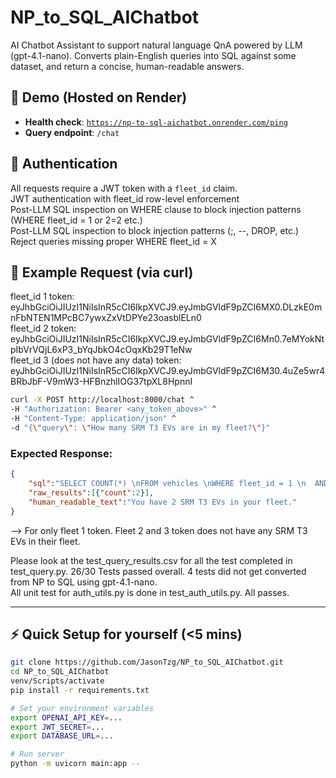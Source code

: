 # NP_to_SQL_AIChatbot

AI Chatbot Assistant to support natural language QnA powered by LLM (gpt-4.1-nano). Converts plain-English queries into SQL against some dataset, and return a concise, human-readable answers.

## 🚀 Demo (Hosted on Render)

- **Health check**: [`https://np-to-sql-aichatbot.onrender.com/ping`](https://np-to-sql-aichatbot.onrender.com/ping)
- **Query endpoint**: `/chat`

## 🔐 Authentication

All requests require a JWT token with a `fleet_id` claim.  
JWT authentication with fleet_id row-level enforcement  
Post-LLM SQL inspection on WHERE clause to block injection patterns (WHERE fleet_id = 1 or 2=2 etc.)  
Post-LLM SQL inspection to block injection patterns (;, --, DROP, etc.)  
Reject queries missing proper WHERE fleet_id = X

## 🧪 Example Request (via curl)

fleet_id 1 token: eyJhbGciOiJIUzI1NiIsInR5cCI6IkpXVCJ9.eyJmbGVldF9pZCI6MX0.DLzkE0mnFbNTEN1MPcBC7ywxZxVtDPYe23oasblELn0  
fleet_id 2 token: eyJhbGciOiJIUzI1NiIsInR5cCI6IkpXVCJ9.eyJmbGVldF9pZCI6Mn0.7eMYokNtpIbVrVQjL6xP3_bYqJbkO4cOqxKb29T1eNw  
fleet_id 3 (does not have any data) token: eyJhbGciOiJIUzI1NiIsInR5cCI6IkpXVCJ9.eyJmbGVldF9pZCI6M30.4uZe5wr4BRbJbF-V9mW3-HFBnzhlIOG37tpXL8HpnnI  

```bash
curl -X POST http://localhost:8000/chat ^
-H "Authorization: Bearer <any_token_above>" ^
-H "Content-Type: application/json" ^
-d "{\"query\": \"How many SRM T3 EVs are in my fleet?\"}"
```

### Expected Response:
```json
{
    "sql":"SELECT COUNT(*) \nFROM vehicles \nWHERE fleet_id = 1 \n  AND model = 'SRM T3'",
    "raw_results":[{"count":2}],
    "human_readable_text":"You have 2 SRM T3 EVs in your fleet."
}
```
--> For only fleet 1 token. Fleet 2 and 3 token does not have any SRM T3 EVs in their fleet.

Please look at the test_query_results.csv for all the test completed in test_query.py. 26/30 Tests passed overall. 4 tests did not get converted from NP to SQL using gpt-4.1-nano.  
All unit test for auth_utils.py is done in test_auth_utils.py. All passes.

---

## ⚡ Quick Setup for yourself (<5 mins)

```bash
git clone https://github.com/JasonTzg/NP_to_SQL_AIChatbot.git
cd NP_to_SQL_AIChatbot
venv/Scripts/activate
pip install -r requirements.txt

# Set your environment variables
export OPENAI_API_KEY=...
export JWT_SECRET=...
export DATABASE_URL=...

# Run server
python -m uvicorn main:app --
```